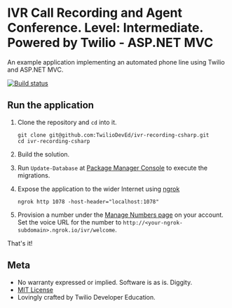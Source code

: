# IVR Call Recording and Agent Conference. Level: Intermediate. Powered by Twilio - ASP.NET MVC

An example application implementing an automated phone line using
Twilio and ASP.NET MVC.

[![Build status](https://ci.appveyor.com/api/projects/status/w3s6prc1gqfmngaw?svg=true)](https://ci.appveyor.com/project/TwilioDevEd/ivr-recording-csharp)

## Run the application

1. Clone the repository and `cd` into it.
   ```
   git clone git@github.com:TwilioDevEd/ivr-recording-csharp.git
   cd ivr-recording-csharp
   ```

2. Build the solution.

3. Run `Update-Database` at [Package Manager
   Console](https://docs.nuget.org/consume/package-manager-console) to execute the migrations.

4. Expose the application to the wider Internet using [ngrok](https://ngrok.com/)

   ```
   ngrok http 1078 -host-header="localhost:1078"
   ```

5. Provision a number under the
   [Manage Numbers page](https://www.twilio.com/user/account/phone-numbers/incoming)
   on your account. Set the voice URL for the number to
   `http://<your-ngrok-subdomain>.ngrok.io/ivr/welcome`.

That's it!

## Meta

* No warranty expressed or implied. Software is as is. Diggity.
* [MIT License](http://www.opensource.org/licenses/mit-license.html)
* Lovingly crafted by Twilio Developer Education.
